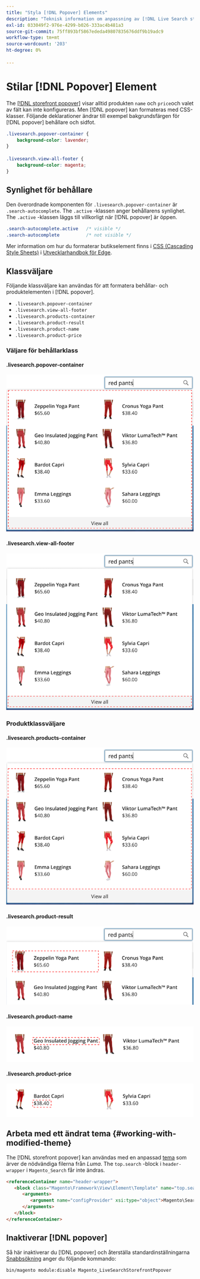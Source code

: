 ```yaml
---
title: "Styla [!DNL Popover] Elements"
description: "Teknisk information om anpassning av [!DNL Live Search storefront popover]"
exl-id: 033049f2-976e-4299-b026-333ac4b481a3
source-git-commit: 75ff893bf5867ededa49807835676ddf9b19adc9
workflow-type: tm+mt
source-wordcount: '203'
ht-degree: 0%

---
```


# Stilar [!DNL Popover] Element

The [[!DNL storefront popover]](storefront-popover.md) visar alltid produkten `name` och `price`och valet av fält kan inte konfigureras. Men [!DNL popover] kan formateras med CSS-klasser. Följande deklarationer ändrar till exempel bakgrundsfärgen för [!DNL popover] behållare och sidfot.

```css
.livesearch.popover-container {
    background-color: lavender;
}

.livesearch.view-all-footer {
    background-color: magenta;
}
```

## Synlighet för behållare

Den överordnade komponenten för `.livesearch.popover-container` är `.search-autocomplete`.  The `.active` -klassen anger behållarens synlighet. The `.active` -klassen läggs till villkorligt när [!DNL popover] är öppen.

```css
.search-autocomplete.active   /* visible */
.search-autocomplete          /* not visible */
```

Mer information om hur du formaterar butikselement finns i [CSS (Cascading Style Sheets)](https://developer.adobe.com/commerce/frontend-core/guide/css/) i [Utvecklarhandbok för Edge](https://developer.adobe.com/commerce/frontend-core/guide/).

## Klassväljare

Följande klassväljare kan användas för att formatera behållar- och produktelementen i [!DNL popover].

* `.livesearch.popover-container`
* `.livesearch.view-all-footer`
* `.livesearch.products-container`
* `.livesearch.product-result`
* `.livesearch.product-name`
* `.livesearch.product-price`

### Väljare för behållarklass

#### .livesearch.popover-container

![[!DNL Popover] container](assets/livesearch-popover-container.png)

#### .livesearch.view-all-footer

![Visa alla sidfötter](assets/livesearch-view-all-footer.png)

### Produktklassväljare

#### .livesearch.products-container

![Produktbehållare](assets/livesearch-product-container.png)

#### .livesearch.product-result

![Produktresultat](assets/livesearch-product-result.png)

#### .livesearch.product-name

![Produktnamn](assets/livesearch-product-name.png)

#### .livesearch.product-price

![Produktpris](assets/livesearch-product-price.png)

## Arbeta med ett ändrat tema {#working-with-modified-theme}

The [!DNL storefront popover] kan användas med en anpassad [tema](https://developer.adobe.com/commerce/frontend-core/guide/themes/) som ärver de nödvändiga filerna från *Luma*. The `top.search` -block i `header-wrapper` i `Magento_Search` får inte ändras.

```html
<referenceContainer name="header-wrapper">
   <block class="Magento\Framework\View\Element\Template" name="top.search" as="topSearch" template="Magento_Search::form.mini.phtml">
      <arguments>
         <argument name="configProvider" xsi:type="object">Magento\Search\ViewModel\ConfigProvider</argument>
      </arguments>
   </block>
</referenceContainer>
```

## Inaktiverar [!DNL popover]

Så här inaktiverar du [!DNL popover] och återställa standardinställningarna [Snabbsökning](https://experienceleague.adobe.com/docs/commerce-admin/catalog/catalog/search/search.html#quick-search) anger du följande kommando:

```bash
bin/magento module:disable Magento_LiveSearchStorefrontPopover
```
